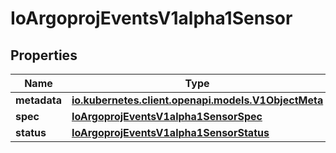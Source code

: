 

# IoArgoprojEventsV1alpha1Sensor


## Properties

Name | Type | Description | Notes
------------ | ------------- | ------------- | -------------
**metadata** | [**io.kubernetes.client.openapi.models.V1ObjectMeta**](io.kubernetes.client.openapi.models.V1ObjectMeta.md) |  |  [optional]
**spec** | [**IoArgoprojEventsV1alpha1SensorSpec**](IoArgoprojEventsV1alpha1SensorSpec.md) |  |  [optional]
**status** | [**IoArgoprojEventsV1alpha1SensorStatus**](IoArgoprojEventsV1alpha1SensorStatus.md) |  |  [optional]



